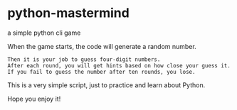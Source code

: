 # python-mastermind

a simple python cli game

When the game starts, the code will generate a random number.

	Then it is your job to guess four-digit numbers.
	After each round, you will get hints based on how close your guess it.
	If you fail to guess the number after ten rounds, you lose.
	
This is a very simple script, just to practice and learn about Python.

Hope you enjoy it!
